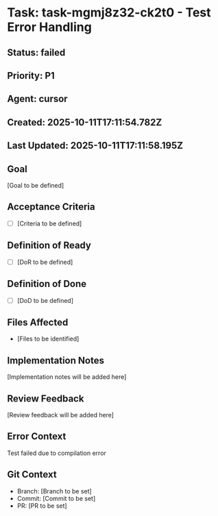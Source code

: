 # Task: task-mgmj8z32-ck2t0 - Test Error Handling

## Status: failed

## Priority: P1

## Agent: cursor

## Created: 2025-10-11T17:11:54.782Z
## Last Updated: 2025-10-11T17:11:58.195Z

## Goal
[Goal to be defined]

## Acceptance Criteria
- [ ] [Criteria to be defined]

## Definition of Ready
- [ ] [DoR to be defined]

## Definition of Done
- [ ] [DoD to be defined]

## Files Affected
- [Files to be identified]

## Implementation Notes
[Implementation notes will be added here]

## Review Feedback
[Review feedback will be added here]

## Error Context
Test failed due to compilation error

## Git Context
- Branch: [Branch to be set]
- Commit: [Commit to be set]
- PR: [PR to be set]
